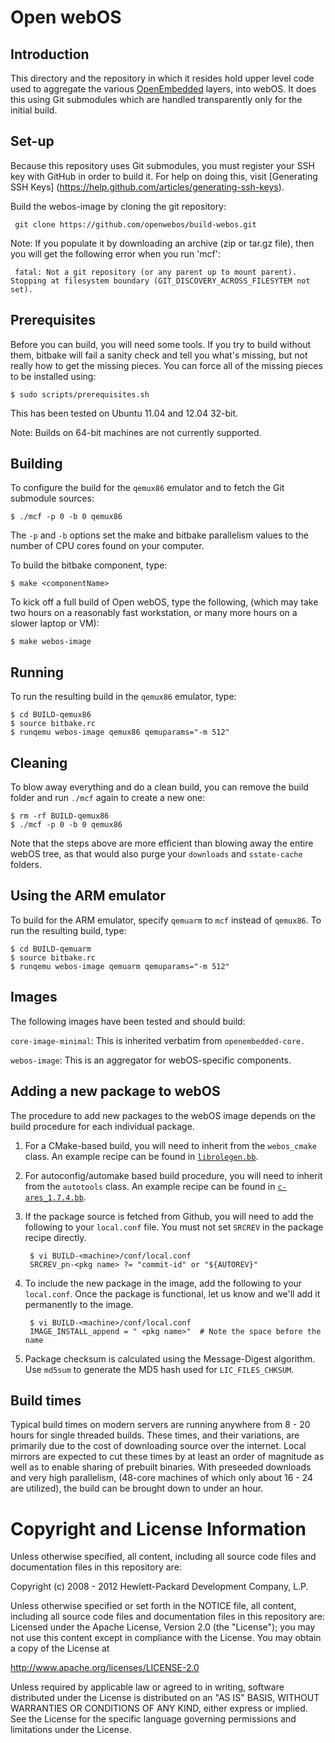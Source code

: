 Open webOS
==========

Introduction
------------

This directory and the repository in which it resides hold upper level code used to aggregate the various [OpenEmbedded](http://openembedded.org) layers, into webOS.  It does this using Git submodules which are handled transparently only for the initial build.

Set-up
-------------

Because this repository uses Git submodules, you must register your SSH key with GitHub in order to build it. For help on doing this, visit [Generating SSH Keys] (https://help.github.com/articles/generating-ssh-keys). 

Build the webos-image by cloning the git repository:

     git clone https://github.com/openwebos/build-webos.git


Note: If you populate it by downloading an archive (zip or tar.gz file), then you will get the following error when you run 'mcf':

     fatal: Not a git repository (or any parent up to mount parent). Stopping at filesystem boundary (GIT_DISCOVERY_ACROSS_FILESYTEM not set).


Prerequisites
-------------

Before you can build, you will need some tools.  If you try to build
without them, bitbake will fail a sanity check and tell you
what's missing, but not really how to get the missing pieces.  You can
force all of the missing pieces to be installed using:

    $ sudo scripts/prerequisites.sh

This has been tested on Ubuntu 11.04 and 12.04 32-bit.

Note: Builds on 64-bit machines are not currently supported.


Building
--------

To configure the build for the `qemux86` emulator and to fetch the Git submodule sources:

    $ ./mcf -p 0 -b 0 qemux86

The `-p` and `-b` options set the make and bitbake parallelism values to the number of CPU cores found on your computer.

To build the bitbake component, type:

    $ make <componentName>
 
To kick off a full build of Open webOS, type the following, (which may take two hours on a reasonably fast workstation, or many more hours on a slower laptop or VM):

    $ make webos-image

Running
-------

To run the resulting build in the `qemux86` emulator, type:

    $ cd BUILD-qemux86
    $ source bitbake.rc 
    $ runqemu webos-image qemux86 qemuparams="-m 512"
    
Cleaning
--------
To blow away everything and do a clean build, you can remove the build folder and run `./mcf` again to create a new one:

    $ rm -rf BUILD-qemux86
    $ ./mcf -p 0 -b 0 qemux86

Note that the steps above are more efficient than blowing away the entire webOS tree, as that would also purge your `downloads` and `sstate-cache` folders.

Using the ARM emulator
----------------------
To build for the ARM emulator, specify `qemuarm` to `mcf` instead of `qemux86`. To run the resulting build, type:

    $ cd BUILD-qemuarm
    $ source bitbake.rc 
    $ runqemu webos-image qemuarm qemuparams="-m 512"

Images
------

The following images have been tested and should build: 

`core-image-minimal`: This is inherited verbatim from `openembedded-core.`

`webos-image`: This is an aggregator for webOS-specific components.

	
Adding a new package to webOS
-----------------------------

The procedure to add new packages to the webOS image depends on the build procedure for each individual package.

1. For a CMake-based build, you will need to inherit from the `webos_cmake` class. An example recipe can be found in [`librolegen.bb`](https://github.com/openwebos/meta-webos/blob/master/recipes-webos/librolegen/librolegen.bb).

1. For autoconfig/automake based build procedure, you will need to inherit from the `autotools` class. An example recipe can be found in [`c-ares_1.7.4.bb`](https://github.com/openwebos/meta-webos/blob/master/recipes-upstreamable/c-ares/c-ares_1.7.4.bb).

1. If the package source is fetched from Github, you will need to add the following to your `local.conf` file. You must not set `SRCREV` in the package recipe directly.

        $ vi BUILD-<machine>/conf/local.conf
        SRCREV_pn-<pkg name> ?= "commit-id" or "${AUTOREV}"
		
1. To include the new package in the image, add the following to your `local.conf`. Once the package is functional, let us know and we'll add it permanently to the image.

        $ vi BUILD-<machine>/conf/local.conf
        IMAGE_INSTALL_append = " <pkg name>"  # Note the space before the name

1. Package checksum is calculated using the Message-Digest algorithm. Use `md5sum` to generate the MD5 hash used for `LIC_FILES_CHKSUM`.

Build times
-----------

Typical build times on modern servers are running anywhere from 8 - 20 hours for single threaded builds. These times, and their variations, are primarily due to the cost of downloading source over the internet. Local mirrors are expected to cut these times by at least an order of magnitude as well as to enable sharing of prebuilt binaries. With preseeded downloads and very high parallelism, (48-core machines of which only about 16 - 24 are utilized), the build can be brought down to under an hour.

# Copyright and License Information

Unless otherwise specified, all content, including all source code files and
documentation files in this repository are:

Copyright (c) 2008 - 2012 Hewlett-Packard Development Company, L.P.

Unless otherwise specified or set forth in the NOTICE file, all content,
including all source code files and documentation files in this repository are:
Licensed under the Apache License, Version 2.0 (the "License");
you may not use this content except in compliance with the License.
You may obtain a copy of the License at

http://www.apache.org/licenses/LICENSE-2.0

Unless required by applicable law or agreed to in writing, software
distributed under the License is distributed on an "AS IS" BASIS,
WITHOUT WARRANTIES OR CONDITIONS OF ANY KIND, either express or implied.
See the License for the specific language governing permissions and
limitations under the License.
